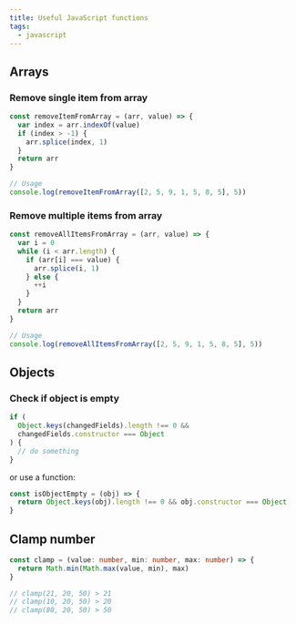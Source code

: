 ```yaml
---
title: Useful JavaScript functions
tags:
  - javascript
---
```


## Arrays

### Remove single item from array

```js
const removeItemFromArray = (arr, value) => {
  var index = arr.indexOf(value)
  if (index > -1) {
    arr.splice(index, 1)
  }
  return arr
}

// Usage
console.log(removeItemFromArray([2, 5, 9, 1, 5, 8, 5], 5))
```

### Remove multiple items from array

```js
const removeAllItemsFromArray = (arr, value) => {
  var i = 0
  while (i < arr.length) {
    if (arr[i] === value) {
      arr.splice(i, 1)
    } else {
      ++i
    }
  }
  return arr
}

// Usage
console.log(removeAllItemsFromArray([2, 5, 9, 1, 5, 8, 5], 5))
```

## Objects

### Check if object is empty

```js
if (
  Object.keys(changedFields).length !== 0 &&
  changedFields.constructor === Object
) {
  // do something
}
```

or use a function:

```js
const isObjectEmpty = (obj) => {
  return Object.keys(obj).length !== 0 && obj.constructor === Object
}
```

## Clamp number

```ts
const clamp = (value: number, min: number, max: number) => {
  return Math.min(Math.max(value, min), max)
}

// clamp(21, 20, 50) > 21
// clamp(10, 20, 50) > 20
// clamp(80, 20, 50) > 50
```
